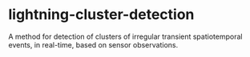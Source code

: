 # lightning-cluster-detection
A method for detection of clusters of irregular transient spatiotemporal events, in real-time,  based on sensor observations.
